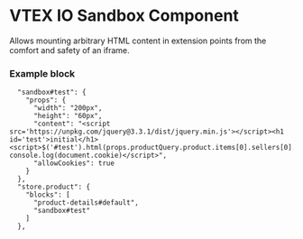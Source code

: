 # VTEX IO Sandbox Component

Allows mounting arbitrary HTML content in extension points from the comfort and safety of an iframe.

### Example block

```
  "sandbox#test": {
    "props": {
      "width": "200px",
      "height": "60px",
      "content": "<script src='https://unpkg.com/jquery@3.3.1/dist/jquery.min.js'></script><h1 id='test'>initial</h1><script>$('#test').html(props.productQuery.product.items[0].sellers[0].commertialOffer.ListPrice); console.log(document.cookie)</script>",
      "allowCookies": true
    }
  },
  "store.product": {
    "blocks": [
      "product-details#default",
      "sandbox#test"
    ]
  },
```